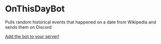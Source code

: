 # OnThisDayBot
Pulls random historical events that happened on a date from Wikipedia and sends them on Discord

[Add the bot to your server!](https://discord.com/api/oauth2/authorize?client_id=804445656088576002&permissions=83968&scope=bot)

